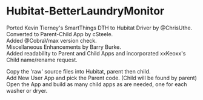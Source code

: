# Hubitat-BetterLaundryMonitor

<p>Ported Kevin Tierney's SmartThings DTH to Hubitat Driver by @ChrisUthe.
<br>Converted to Parent-Child App by cSteele.
<br>Added @CobraVmax version check.
<br>Miscellaneous Enhancements by Barry Burke.
<br>Added readability to Parent and Child Apps and incorporated xxKeoxx's Child name/rename request.
<p>Copy the 'raw' source files into Hubitat, parent then child. 
<br>Add New User App and pick the Parent code. (Child will be found by parent)
<br>Open the App and build as many child apps as are needed, one for each washer or dryer.
<p>
